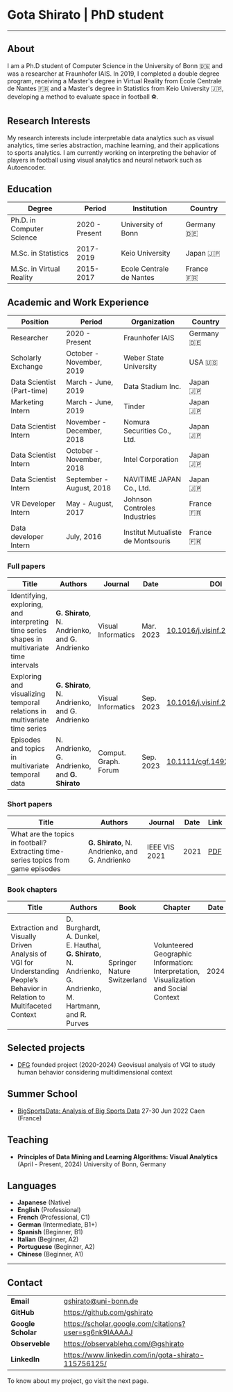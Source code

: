 
<style>

.hero {
  display: flex;
  flex-direction: column;
  align-items: center;
  font-family: var(--sans-serif);
  margin: 4rem 0 8rem;
  text-wrap: balance;
  text-align: center;
}

.hero h1 {
  margin: 2rem 0;
  max-width: none;
  font-size: 14vw;
  font-weight: 900;
  line-height: 1;
  background: linear-gradient(30deg, var(--theme-foreground-focus), currentColor);
  -webkit-background-clip: text;
  -webkit-text-fill-color: transparent;
  background-clip: text;
}

.hero h2 {
  margin: 0;
  max-width: 34em;
  font-size: 20px;
  font-style: initial;
  font-weight: 500;
  line-height: 1.5;
  color: var(--theme-foreground-muted);
}

@media (min-width: 640px) {
  .hero h1 {
    font-size: 90px;
  }
}

</style>


# Gota Shirato | PhD student
---
## About

I am a Ph.D student of Computer Science in the University of Bonn 🇩🇪 and was a researcher at Fraunhofer IAIS.
In 2019, I completed a double degree program, receiving a Master's degree in Virtual Reality from Ecole Centrale de Nantes 🇫🇷 and a Master's degree in Statistics from Keio University 🇯🇵, developing a method to evaluate space in football ⚽️.

## Research Interests

My research interests include interpretable data analytics such as visual analytics, time series abstraction, machine learning, and their applications to sports analytics.
I am currently working on interpreting the behavior of players in football using visual analytics and neural network such as Autoencoder.

## Education

| Degree | Period | Institution | Country |
| --- | --- | --- | --- |
| Ph.D. in Computer Science | 2020 - Present | University of Bonn | Germany 🇩🇪 |
| M.Sc. in Statistics | 2017-2019 | Keio University | Japan 🇯🇵 |
| M.Sc. in Virtual Reality | 2015-2017 | Ecole Centrale de Nantes | France 🇫🇷 |

## Academic and Work Experience

| Position | Period | Organization | Country |
| --- | --- | --- | --- |
| Researcher | 2020 - Present | Fraunhofer IAIS | Germany 🇩🇪 |
| Scholarly Exchange | October - November, 2019 | Weber State University | USA 🇺🇸|
| Data Scientist (Part-time) | March - June, 2019 | Data Stadium Inc. | Japan 🇯🇵|
| Marketing Intern | March - June, 2019 | Tinder | Japan 🇯🇵|
| Data Scientist Intern | November - December, 2018 | Nomura Securities Co., Ltd. | Japan 🇯🇵|
| Data Scientist Intern | October - November, 2018 | Intel Corporation | Japan 🇯🇵|
| Data Scientist Intern | September - August, 2018 | NAVITIME JAPAN Co., Ltd. | Japan 🇯🇵|
| VR Developer Intern | May - August, 2017 | Johnson Controles Industries | France 🇫🇷|
| Data developer Intern | July, 2016 | Institut Mutualiste de Montsouris | France 🇫🇷|


### Full papers

| Title | Authors | Journal | Date | DOI |
| --- | --- | --- | --- | --- |
| Identifying, exploring, and interpreting time series shapes in multivariate time intervals | **G. Shirato**, N. Andrienko, and G. Andrienko | Visual Informatics | Mar. 2023 | [10.1016/j.visinf.2023.01.001](https://www.doi.org/10.1016/j.visinf.2023.01.001) |
| Exploring and visualizing temporal relations in multivariate time series | **G. Shirato**, N. Andrienko, and G. Andrienko | Visual Informatics | Sep. 2023 | [10.1016/j.visinf.2023.09.001](https://www.doi.org/10.1016/j.visinf.2023.09.001) |
| Episodes and topics in multivariate temporal data | N. Andrienko, G. Andrienko, and **G. Shirato** | Comput. Graph. Forum | Sep. 2023 | [10.1111/cgf.14926](https://www.doi.org/10.1111/cgf.14926) |

### Short papers
| Title | Authors | Journal | Date | Link |
| --- | --- | --- | --- | --- |
| What are the topics in football? Extracting time-series topics from game episodes | **G. Shirato**, N. Andrienko, and G. Andrienko | IEEE VIS 2021 | 2021 | [PDF](http://geoanalytics.net/and/papers/vis21poster.pdf) |


### Book chapters
| Title | Authors | Book | Chapter | Date | DOI |
| --- | --- | --- | --- | --- | --- |
| Extraction and Visually Driven Analysis of VGI for Understanding People’s Behavior in Relation to Multifaceted Context | D. Burghardt, A. Dunkel, E. Hauthal, **G. Shirato**, N. Andrienko, G. Andrienko, M. Hartmann, and R. Purves | Springer Nature Switzerland | Volunteered Geographic Information: Interpretation, Visualization and Social Context | 2024 | [10.1007/978-3-031-35374-1](https://www.doi.org/10.1007/978-3-031-35374-1) |

## Selected projects
- [DFG](https://www.dfg.de/) founded project (2020-2024)
    Geovisual analysis of VGI to study human behavior considering multidimensional context

## Summer School
- [BigSportsData: Analysis of Big Sports Data](https://big-sports-data.sciencesconf.org/?lang=en)
    27-30 Jun 2022 Caen (France)

## Teaching
- **Principles of Data Mining and Learning Algorithms: Visual Analytics** (April - Present, 2024)
University of Bonn, Germany

## Languages
- **Japanese** (Native)
- **English** (Professional)
- **French** (Professional, C1)
- **German** (Intermediate, B1+)
- **Spanish** (Beginner, B1)
- **Italian** (Beginner, A2)
- **Portuguese** (Beginner, A2)
- **Chinese** (Beginner, A1)

---
## Contact
| | |
| --- | --- |
| **Email** | [gshirato@uni-bonn.de](gshirato@uni-bonn.de) |
| **GitHub** | https://github.com/gshirato |
| **Google Scholar** | https://scholar.google.com/citations?user=sg6nk9IAAAAJ |
| **Observeble** | https://observablehq.com/@gshirato |
| **LinkedIn** | https://www.linkedin.com/in/gota-shirato-115756125/ |

To know about my project, go visit the next page.

<!--
<div class="hero">
  <h1>Gota Shirato</h1>
  <h2>PhD student in Visual Analytics</h2>
  <a href="https://observablehq.com/@gshirato" target="_blank">Observable (@gshirato)<span style="display: inline-block; margin-left: 0.25rem;">↗︎</span></a>
</div>

<div class="grid grid-cols-2" style="grid-auto-rows: 504px;">
  <div class="card"></div>
  <div class="card"></div>
</div> -->
